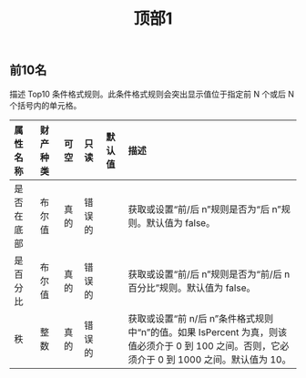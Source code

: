 ﻿---
title: 顶部1
second_title: Aspose.Cells Cloud Documen
type: docs
url: /zh/specification/model/top10/
description: Aspose.Cells 云模型规格：Top10。轻松处理 Excel 和其他电子表格文档，具有打开、生成、编辑、拆分、合并、比较和转换等功能
kwords: Excel, Office, 电子表格, Cloud REST API, Top10
weight: 50
---
## **前10名**

描述 Top10 条件格式规则。此条件格式规则会突出显示值位于指定前 N 个或后 N 个括号内的单元格。

|属性名称|财产种类|可空|只读|默认值|描述|
|:- |:- |:- |:- |:- |:- |
|是否在底部|布尔值|真的|错误的||获取或设置“前/后 n”规则是否为“后 n”规则。默认值为 false。|
|是百分比|布尔值|真的|错误的||获取或设置“前/后 n”规则是否为“前/后 n 百分比”规则。默认值为 false。|
|秩|整数|真的|错误的||获取或设置“前 n/后 n”条件格式规则中“n”的值。如果 IsPercent 为真，则该值必须介于 0 到 100 之间。否则，它必须介于 0 到 1000 之间。默认值为 10。|

